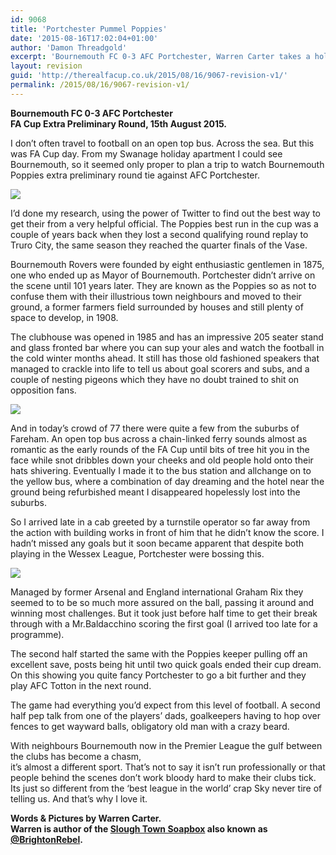 ```yaml
---
id: 9068
title: 'Portchester Pummel Poppies'
date: '2015-08-16T17:02:04+01:00'
author: 'Damon Threadgold'
excerpt: 'Bournemouth FC 0-3 AFC Portchester, Warren Carter takes a holiday from his holiday.'
layout: revision
guid: 'http://therealfacup.co.uk/2015/08/16/9067-revision-v1/'
permalink: /2015/08/16/9067-revision-v1/
---
```


**Bournemouth FC 0-3 AFC Portchester  
FA Cup Extra Preliminary Round, 15th August 2015.**

I don’t often travel to football on an open top bus. Across the sea. But this was FA Cup day. From my Swanage holiday apartment I could see Bournemouth, so it seemed only proper to plan a trip to watch Bournemouth Poppies extra preliminary round tie against AFC Portchester.

![](https://lh3.googleusercontent.com/-KQm5bFPscJM/VdCzUXBZMSI/AAAAAAAAFQk/C89uaQJe7bU/s720-Ic42/20150815_125755.jpg)

I’d done my research, using the power of Twitter to find out the best way to get their from a very helpful official. The Poppies best run in the cup was a couple of years back when they lost a second qualifying round replay to Truro City, the same season they reached the quarter finals of the Vase.

Bournemouth Rovers were founded by eight enthusiastic gentlemen in 1875, one who ended up as Mayor of Bournemouth. Portchester didn’t arrive on the scene until 101 years later. They are known as the Poppies so as not to confuse them with their illustrious town neighbours and moved to their ground, a former farmers field surrounded by houses and still plenty of space to develop, in 1908.

The clubhouse was opened in 1985 and has an impressive 205 seater stand and glass fronted bar where you can sup your ales and watch the football in the cold winter months ahead. It still has those old fashioned speakers that managed to crackle into life to tell us about goal scorers and subs, and a couple of nesting pigeons which they have no doubt trained to shit on opposition fans.

![](https://lh3.googleusercontent.com/-9rZmTAo9Mhk/VdCzSnynsoI/AAAAAAAAFQU/2KhV7Qv7zww/s720-Ic42/20150815_151924.jpg)

And in today’s crowd of 77 there were quite a few from the suburbs of Fareham. An open top bus across a chain-linked ferry sounds almost as romantic as the early rounds of the FA Cup until bits of tree hit you in the face while snot dribbles down your cheeks and old people hold onto their hats shivering. Eventually I made it to the bus station and allchange on to the yellow bus, where a combination of day dreaming and the hotel near the ground being refurbished meant I disappeared hopelessly lost into the suburbs.

So I arrived late in a cab greeted by a turnstile operator so far away from the action with building works in front of him that he didn’t know the score. I hadn’t missed any goals but it soon became apparent that despite both playing in the Wessex League, Portchester were bossing this.

![](https://lh3.googleusercontent.com/-is-7hWdOSwc/VdCzValgw_I/AAAAAAAAFQs/HLJAzEbX1-E/s720-Ic42/20150815_163313.jpg)

Managed by former Arsenal and England international Graham Rix they seemed to to be so much more assured on the ball, passing it around and winning most challenges. But it took just before half time to get their break through with a Mr.Baldacchino scoring the first goal (I arrived too late for a programme).

The second half started the same with the Poppies keeper pulling off an excellent save, posts being hit until two quick goals ended their cup dream. On this showing you quite fancy Portchester to go a bit further and they play AFC Totton in the next round.

The game had everything you’d expect from this level of football. A second half pep talk from one of the players’ dads, goalkeepers having to hop over fences to get wayward balls, obligatory old man with a crazy beard.

With neighbours Bournemouth now in the Premier League the gulf between the clubs has become a chasm,  
it’s almost a different sport. That’s not to say it isn’t run professionally or that people behind the scenes don’t work bloody hard to make their clubs tick. Its just so different from the ‘best league in the world’ crap Sky never tire of telling us. And that’s why I love it.

**Words &amp; Pictures by Warren Carter.**  
**Warren is author of the [Slough Town Soapbox](http://www.sloughtownsoapbox.blogspot.com/) also known as [@BrightonRebel](http://twitter.com/#%21/brightonrebel).**